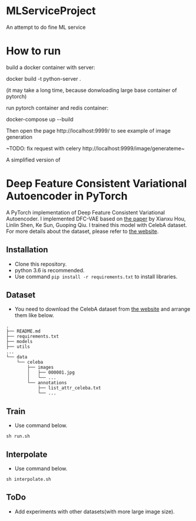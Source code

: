 # MLServiceProject
An attempt to do fine ML service

# How to run
build a docker container with server:

docker build -t python-server .

(it may take a long time, because donwloading large base container of pytorch)

run pytorch container and redis container:

docker-compose up --build

Then open the page http://localhost:9999/ to see example of image generation

~TODO: fix request with celery http://localhost:9999/image/generateme~



A simplified version of
# Deep Feature Consistent Variational Autoencoder in PyTorch
A PyTorch implementation of Deep Feature Consistent Variational Autoencoder. I implemented DFC-VAE based on [the paper](https://arxiv.org/pdf/1610.00291.pdf) by Xianxu Hou, Linlin Shen, Ke Sun, Guoping Qiu. I trained this model with CelebA dataset. For more details about the dataset, please refer to [the website](http://mmlab.ie.cuhk.edu.hk/projects/CelebA.html).

## Installation
- Clone this repository.
- python 3.6 is recommended.
- Use command `pip install -r requirements.txt` to install libraries.

## Dataset
- You need to download the CelebA dataset from [the website](http://mmlab.ie.cuhk.edu.hk/projects/CelebA.html) and arrange them like below.
```
.
├── README.md
├── requirements.txt
├── models
├── utils
...
└── data
    └── celeba
        ├── images
        │   ├── 000001.jpg
        │   └── ...
        └── annotations
            ├── list_attr_celeba.txt
            └── ...
```

## Train
- Use command below.
```
sh run.sh
```


## Interpolate
- Use command below.
```
sh interpolate.sh
```


## ToDo
- Add experiments with other datasets(with more large image size).
